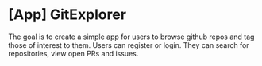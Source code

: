 # [App] GitExplorer

The goal is to create a simple app for users to browse github repos and tag those of interest to them. Users can register or login. They can search for repositories, view open PRs and issues.
